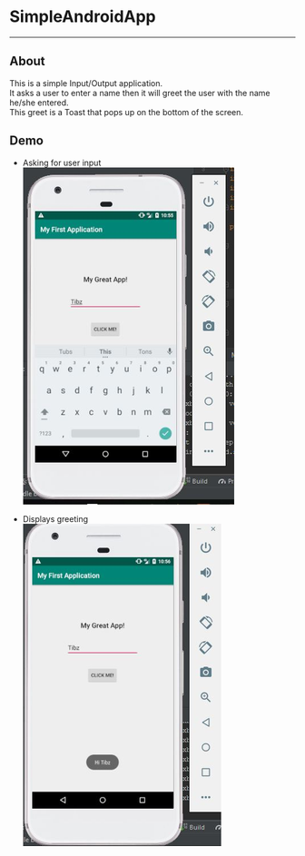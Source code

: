 SimpleAndroidApp
===

---

About
---
This is a simple Input/Output application.<br />
It asks a user to enter a name then it will greet the user with the name he/she entered.<br />
This greet is a Toast that pops up on the bottom of the screen.

Demo
---

- Asking for user input<br />
	![input](Input.JPG)


- Displays greeting<br />
	![output](Output.JPG)
